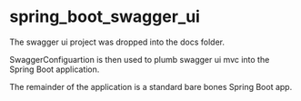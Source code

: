 # spring_boot_swagger_ui

The swagger ui project was dropped into the docs folder.

SwaggerConfiguartion is then used to plumb swagger ui mvc into the Spring Boot application.

The remainder of the application is a standard bare bones Spring Boot app.